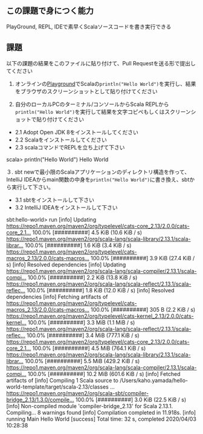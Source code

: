## この課題で身につく能力

PlayGround, REPL, IDEで素早くScalaソースコードを書き実行できる

## 課題

以下の課題の結果をこのファイルに貼り付けて、Pull Requestを送る形で提出してください

1. オンラインの[Playground](https://scastie.scala-lang.org/)でScalaの`println("Hello World")`を実行し、結果をブラウザのスクリーンショットとして貼り付けてください

2. 自分のローカルPCのターミナル/コンソールからScala REPLから`println("Hello World")`を実行して結果を文字コピペもしくはスクリーンショットで貼り付けてください
 - 2.1 Adopt Open JDK 8をインストールしてください
 - 2.2 Scalaをインストールしてください
 - 2.3 scalaコマンドでREPLを立ち上げて下さい

scala> println("Hello World")
Hello World

３. sbt newで最小限のScalaアプリケーションのディレクトリ構造を作って、IntelliJ IDEAからmain関数の中身を`println("Hello World")`に書き換え、sbtから実行して下さい。
 - 3.1 sbtをインストールして下さい
 - 3.2 IntelliJ IDEAをインストールして下さい
 
 sbt:hello-world> run
 [info] Updating 
 https://repo1.maven.org/maven2/org/typelevel/cats-core_2.13/2.0.0/cats-core_2.1…
   100.0% [##########] 4.5 KiB (10.6 KiB / s)
 https://repo1.maven.org/maven2/org/scala-lang/scala-library/2.13.1/scala-librar…
   100.0% [##########] 1.6 KiB (3.4 KiB / s)
 https://repo1.maven.org/maven2/org/typelevel/cats-macros_2.13/2.0.0/cats-macros…
   100.0% [##########] 3.9 KiB (27.4 KiB / s)
 [info] Resolved  dependencies
 [info] Updating 
 https://repo1.maven.org/maven2/org/scala-lang/scala-compiler/2.13.1/scala-compi…
   100.0% [##########] 2.2 KiB (13.8 KiB / s)
 https://repo1.maven.org/maven2/org/scala-lang/scala-reflect/2.13.1/scala-reflec…
   100.0% [##########] 1.8 KiB (12.0 KiB / s)
 [info] Resolved  dependencies
 [info] Fetching artifacts of 
 https://repo1.maven.org/maven2/org/typelevel/cats-macros_2.13/2.0.0/cats-macros…
   100.0% [##########] 305 B (2.2 KiB / s)
 https://repo1.maven.org/maven2/org/typelevel/cats-kernel_2.13/2.0.0/cats-kernel…
   100.0% [##########] 3.3 MiB (1.1 MiB / s)
 https://repo1.maven.org/maven2/org/scala-lang/scala-reflect/2.13.1/scala-reflec…
   100.0% [##########] 3.4 MiB (777.1 KiB / s)
 https://repo1.maven.org/maven2/org/typelevel/cats-core_2.13/2.0.0/cats-core_2.1…
   100.0% [##########] 4.5 MiB (764.1 KiB / s)
 https://repo1.maven.org/maven2/org/scala-lang/scala-library/2.13.1/scala-librar…
   100.0% [##########] 5.5 MiB (429.2 KiB / s)
 https://repo1.maven.org/maven2/org/scala-lang/scala-compiler/2.13.1/scala-compi…
   100.0% [##########] 10.2 MiB (601.6 KiB / s)
 [info] Fetched artifacts of 
 [info] Compiling 1 Scala source to /Users/kaho.yamada/hello-world-template/target/scala-2.13/classes ...
 https://repo1.maven.org/maven2/org/scala-sbt/compiler-bridge_2.13/1.3.0/compile…
   100.0% [##########] 3.0 KiB (22.5 KiB / s)
 [info] Non-compiled module 'compiler-bridge_2.13' for Scala 2.13.1. Compiling...
 8 warnings found
 [info]   Compilation completed in 11.918s.
 [info] running Main 
 Hello World
 [success] Total time: 32 s, completed 2020/04/03 10:28:38

 
